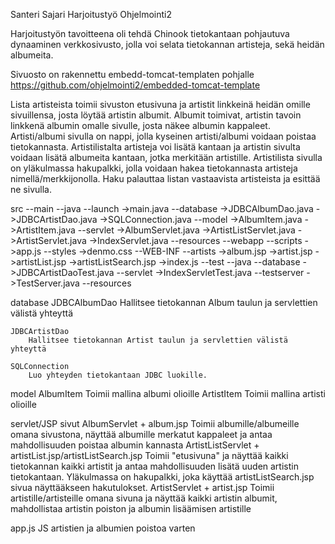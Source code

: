 Santeri Sajari  Harjoitustyö Ohjelmointi2

Harjoitustyön tavoitteena oli tehdä Chinook tietokantaan pohjautuva dynaaminen verkkosivusto, jolla voi selata tietokannan artisteja, sekä heidän albumeita.

Sivuosto on rakennettu embedd-tomcat-templaten pohjalle https://github.com/ohjelmointi2/embedded-tomcat-template

Lista artisteista toimii sivuston etusivuna ja artistit linkkeinä heidän omille sivuillensa, josta löytää artistin albumit. Albumit toimivat, artistin tavoin linkkenä albumin omalle sivulle, josta näkee albumin kappaleet. Artisti/albumi sivulla on nappi, jolla kyseinen artisti/albumi voidaan poistaa tietokannasta. Artistilistalta artisteja voi lisätä kantaan ja artistin sivulta voidaan lisätä albumeita kantaan, jotka merkitään artistille. Artistilista sivulla on yläkulmassa hakupalkki, jolla voidaan hakea tietokannasta artisteja nimellä/merkkijonolla. Haku palauttaa listan vastaavista artisteista ja esittää ne sivulla.

src
    --main
        --java
            --launch
                ->main.java
            --database
                ->JDBCAlbumDao.java
                ->JDBCArtistDao.java
                ->SQLConnection.java
            --model
                ->AlbumItem.java
                ->ArtistItem.java
            --servlet
                ->AlbumServlet.java
                ->ArtistListServlet.java
                ->ArtistServlet.java
                ->IndexServlet.java
        --resources
        --webapp
            --scripts
                ->app.js
            --styles
                ->denmo.css
            --WEB-INF
                --artists
                    ->album.jsp
                    ->artist.jsp
                    ->artistList.jsp
                    ->artistListSearch.jsp
                ->index.js
    --test
        --java
            --database
                ->JDBCArtistDaoTest.java
            --servlet
                ->IndexServletTest.java
            --testserver
                ->TestServer.java
        --resources

database
    JDBCAlbumDao
        Hallitsee tietokannan Album taulun ja servlettien välistä yhteyttä

    JDBCArtistDao
        Hallitsee tietokannan Artist taulun ja servlettien välistä yhteyttä

    SQLConnection
        Luo yhteyden tietokantaan JDBC luokille.

model
    AlbumItem
        Toimii mallina albumi olioille
    ArtistItem
        Toimii mallina artisti olioille

servlet/JSP sivut
    AlbumServlet + album.jsp
        Toimii albumille/albumeille omana sivustona, näyttää albumille merkatut kappaleet ja antaa mahdollisuuden poistaa albumin kannasta
    ArtistListServlet + artistList.jsp/artistListSearch.jsp
        Toimii "etusivuna" ja näyttää kaikki tietokannan kaikki artistit ja antaa mahdollisuuden lisätä uuden artistin tietokantaan. Yläkulmassa on hakupalkki, joka käyttää artistListSearch.jsp sivua näyttääkseen hakutulokset.
    ArtistServlet + artist.jsp
        Toimii artistille/artisteille omana sivuna ja näyttää kaikki artistin albumit, mahdollistaa artistin poiston ja albumin lisäämisen artistille

app.js
    JS artistien ja albumien poistoa varten




    
